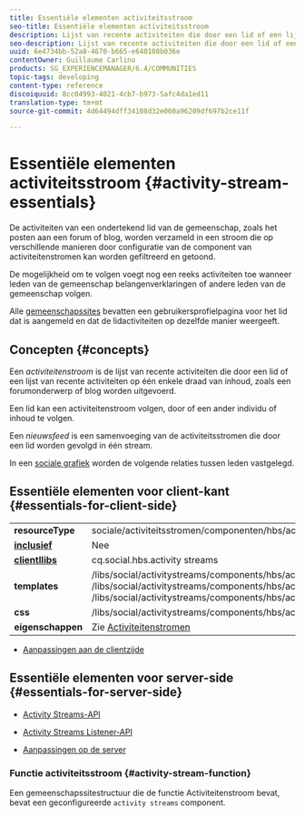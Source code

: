 ```yaml
---
title: Essentiële elementen activiteitsstroom
seo-title: Essentiële elementen activiteitsstroom
description: Lijst van recente activiteiten die door een lid of een lijst van recente activiteiten op één enkele draad van inhoud worden uitgevoerd
seo-description: Lijst van recente activiteiten die door een lid of een lijst van recente activiteiten op één enkele draad van inhoud worden uitgevoerd
uuid: 6e4734bb-52a8-4670-b665-e640108b036e
contentOwner: Guillaume Carlino
products: SG_EXPERIENCEMANAGER/6.4/COMMUNITIES
topic-tags: developing
content-type: reference
discoiquuid: 8cc04993-4021-4cb7-b973-5afc4da1ed11
translation-type: tm+mt
source-git-commit: 4d64494dff34108d32e060a96209df697b2ce11f

---
```



# Essentiële elementen activiteitsstroom {#activity-stream-essentials}

De activiteiten van een ondertekend lid van de gemeenschap, zoals het posten aan een forum of blog, worden verzameld in een stroom die op verschillende manieren door configuratie van de component van activiteitenstromen kan worden gefiltreerd en getoond.

De mogelijkheid om te volgen voegt nog een reeks activiteiten toe wanneer leden van de gemeenschap belangenverklaringen of andere leden van de gemeenschap volgen.

Alle [gemeenschapssites](overview.md#communitiessites) bevatten een gebruikersprofielpagina voor het lid dat is aangemeld en dat de lidactiviteiten op dezelfde manier weergeeft.

## Concepten {#concepts}

Een *activiteitenstroom* is de lijst van recente activiteiten die door een lid of een lijst van recente activiteiten op één enkele draad van inhoud, zoals een forumonderwerp of blog worden uitgevoerd.

Een lid kan een activiteitenstroom volgen, door of een ander individu of inhoud te volgen.

Een *nieuwsfeed* is een samenvoeging van de activiteitsstromen die door een lid worden gevolgd in één stream.

In een [sociale grafiek](essentials-socialgraph.md) worden de volgende relaties tussen leden vastgelegd.

## Essentiële elementen voor client-kant {#essentials-for-client-side}

<table> 
 <tbody>
  <tr>
   <td> <strong>resourceType</strong></td> 
   <td>sociale/activiteitsstromen/componenten/hbs/activiteitsstromen</td> 
  </tr>
  <tr>
   <td> <a href="scf.md#add-or-include-a-communities-component"><strong>inclusief</strong></a></td> 
   <td>Nee</td> 
  </tr>
  <tr>
   <td> <a href="clientlibs.md"><strong>clientllibs</strong></a></td> 
   <td>cq.social.hbs.activity streams</td> 
  </tr>
  <tr>
   <td> <strong>templates</strong></td> 
   <td> /libs/social/activitystreams/components/hbs/activitystreams/activitystreams.hbs<br /> /libs/social/activitystreams/components/hbs/activitystreams/activity/activity-title.hbs<br /> /libs/social/activitystreams/components/hbs/activitystreams/activity/activity.hbs</td> 
  </tr>
  <tr>
   <td> <strong>css</strong></td> 
   <td> /libs/social/activitystreams/components/hbs/activitystreams/clientlibs/activitystreams.css</td> 
  </tr>
  <tr>
   <td><strong> eigenschappen</strong></td> 
   <td>Zie <a href="activities.md">Activiteitenstromen</a></td> 
  </tr>
 </tbody>
</table>

* [Aanpassingen aan de clientzijde](client-customize.md)

## Essentiële elementen voor server-side {#essentials-for-server-side}

* [Activity Streams-API](https://helpx.adobe.com/experience-manager/6-4/sites/developing/using/reference-materials/javadoc/com/adobe/cq/social/activitystreams/api/package-frame.html)

* [Activity Streams Listener-API](https://helpx.adobe.com/experience-manager/6-4/sites/developing/using/reference-materials/javadoc/com/adobe/cq/social/activitystreams/listener/api/package-frame.html)

* [Aanpassingen op de server](server-customize.md)

### Functie activiteitsstroom {#activity-stream-function}

Een gemeenschapssitestructuur die de functie [](functions.md#activity-stream-function)Activiteitenstroom bevat, bevat een geconfigureerde `activity streams` component.
